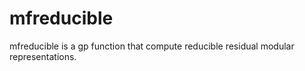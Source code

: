 # mfreducible

mfreducible is a gp function that compute reducible residual modular representations.
